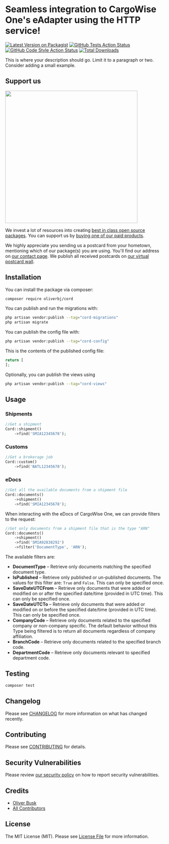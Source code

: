 # Seamless integration to CargoWise One's eAdapter using the HTTP service!

[![Latest Version on Packagist](https://img.shields.io/packagist/v/oliverbj/cord.svg?style=flat-square)](https://packagist.org/packages/oliverbj/cord)
[![GitHub Tests Action Status](https://img.shields.io/github/workflow/status/oliverbj/cord/run-tests?label=tests)](https://github.com/oliverbj/cord/actions?query=workflow%3Arun-tests+branch%3Amain)
[![GitHub Code Style Action Status](https://img.shields.io/github/workflow/status/oliverbj/cord/Fix%20PHP%20code%20style%20issues?label=code%20style)](https://github.com/oliverbj/cord/actions?query=workflow%3A"Fix+PHP+code+style+issues"+branch%3Amain)
[![Total Downloads](https://img.shields.io/packagist/dt/oliverbj/cord.svg?style=flat-square)](https://packagist.org/packages/oliverbj/cord)

This is where your description should go. Limit it to a paragraph or two. Consider adding a small example.

## Support us

[<img src="https://github-ads.s3.eu-central-1.amazonaws.com/cord.jpg?t=1" width="419px" />](https://spatie.be/github-ad-click/cord)

We invest a lot of resources into creating [best in class open source packages](https://spatie.be/open-source). You can support us by [buying one of our paid products](https://spatie.be/open-source/support-us).

We highly appreciate you sending us a postcard from your hometown, mentioning which of our package(s) you are using. You'll find our address on [our contact page](https://spatie.be/about-us). We publish all received postcards on [our virtual postcard wall](https://spatie.be/open-source/postcards).

## Installation

You can install the package via composer:

```bash
composer require oliverbj/cord
```

You can publish and run the migrations with:

```bash
php artisan vendor:publish --tag="cord-migrations"
php artisan migrate
```

You can publish the config file with:

```bash
php artisan vendor:publish --tag="cord-config"
```

This is the contents of the published config file:

```php
return [
];
```

Optionally, you can publish the views using

```bash
php artisan vendor:publish --tag="cord-views"
```

## Usage

### Shipments
```php
//Get a shipment
Cord::shipment()
    ->find('SMIA12345678');
```

### Customs
```php
//Get a brokerage job
Cord::custom()
    ->find('BATL12345678');
```

### eDocs
```php
//Get all the available documents from a shipment file
Cord::documents()
    ->shipment()
    ->find('SMIA12345678');
```
When interacting with the eDocs of CargoWise One, we can provide filters to the request:
```php
//Get only documents from a shipment file that is the type "ARN"
Cord::documents()
    ->shipment()
    ->find('SMIA92838292')
    ->filter('DocumentType', 'ARN');
```

The available filters are:
 - **DocumentType** – Retrieve only documents matching the specified document type.
 - **IsPublished** – Retrieve only published or un-published documents. The values for this filter are: `True` and `False`. This can only be specified once.
 - **SaveDateUTCFrom** – Retrieve only documents that were added or modified on or after the specified date/time (provided in UTC time). This can only be specified once.
 - **SaveDateUTCTo** – Retrieve only documents that were added or modified on or before the specified date/time (provided in UTC time). This can only be specified once.
 - **CompanyCode** – Retrieve only documents related to the specified company or non-company specific. The default behavior without this Type being filtered is to return all documents regardless of company affiliation.
 - **BranchCode** – Retrieve only documents related to the specified branch code.
 - **DepartmentCode** – Retrieve only documents relevant to specified department code.


## Testing

```bash
composer test
```

## Changelog

Please see [CHANGELOG](CHANGELOG.md) for more information on what has changed recently.

## Contributing

Please see [CONTRIBUTING](https://github.com/oliverbj/.github/blob/main/CONTRIBUTING.md) for details.

## Security Vulnerabilities

Please review [our security policy](../../security/policy) on how to report security vulnerabilities.

## Credits

- [Oliver Busk](https://github.com/oliverbj)
- [All Contributors](../../contributors)

## License

The MIT License (MIT). Please see [License File](LICENSE.md) for more information.
